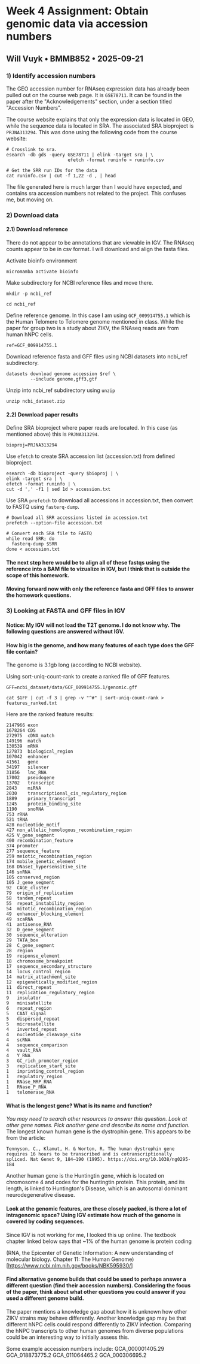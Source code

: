# Week 4 Assignment: Obtain genomic data via accession numbers
## Will Vuyk • BMMB852 • 2025-09-21

### 1) Identify accession numbers
The GEO accession number for RNAseq expression data has already been pulled out on the course web page. It is `GSE78711`. It can be found in the paper after the "Acknowledgements" section, under a section titled "Accession Numbers".

The course website explains that only the expression data is located in GEO, while the sequence data is located in SRA. The associated SRA bioproject is `PRJNA313294`. This was done using the following code from the course website:

```
# Crosslink to sra.
esearch -db gds -query GSE78711 | elink -target sra | \
                       efetch -format runinfo > runinfo.csv

# Get the SRR run IDs for the data
cat runinfo.csv | cut -f 1,22 -d , | head
```

The file generated here is much larger than I would have expected, and contains sra accession numbers not related to the project. This confuses me, but moving on. 

### 2) Download data
#### 2.1) Download reference
There do not appear to be annotations that are viewable in IGV. The RNAseq counts appear to be in csv format. I will download and align the fasta files. 


Activate bioinfo environment

```
micromamba activate bioinfo
```

Make subdirectory for NCBI reference files and move there.

```
mkdir -p ncbi_ref

cd ncbi_ref
```

Define reference genome. In this case I am using `GCF_009914755.1` which is the Human Telomere to Telomere genome mentioned in class. While the paper for group two is a study about ZIKV, the RNAseq reads are from human hNPC cells. 

```
ref=GCF_009914755.1
```

Download reference fasta and GFF files using NCBI datasets into ncbi_ref subdirectory.

```
datasets download genome accession $ref \
         --include genome,gff3,gtf 
```

Unzip into ncbi_ref subdirectory using `unzip`

```
unzip ncbi_dataset.zip
```


#### 2.2) Download paper results
Define SRA bioproject where paper reads are located. In this case (as mentioned above) this is `PRJNA313294`.

```
bioproj=PRJNA313294 
```

Use `efetch` to create SRA accession list (accession.txt) from defined bioproject.

```
esearch -db bioproject -query $bioproj | \
elink -target sra | \
efetch -format runinfo | \
cut -d ',' -f1 | sed 1d > accession.txt
```

Use SRA `prefetch` to download all accessions in accession.txt, then convert to FASTQ using `fasterq-dump`.

```
# Download all SRR accessions listed in accession.txt
prefetch --option-file accession.txt

# Convert each SRA file to FASTQ
while read SRR; do
  fasterq-dump $SRR
done < accession.txt
```

#### The next step here would be to align all of these fastqs using the reference into a BAM file to vizualize in IGV, but I think that is outside the scope of this homework. 

#### Moving forward now with only the reference fasta and GFF files to answer the homework questions.

### 3) Looking at FASTA and GFF files in IGV

#### Notice: My IGV will not load the T2T genome. I do not know why. The following questions are answered without IGV.

#### How big is the genome, and how many features of each type does the GFF file contain? 
The genome is 3.1gb long (according to NCBI website). 

Using sort-uniq-count-rank to create a ranked file of GFF features.

```
GFF=ncbi_dataset/data/GCF_009914755.1/genomic.gff

cat $GFF | cut -f 3 | grep -v "^#" | sort-uniq-count-rank > features_ranked.txt
```

Here are the ranked feature results:
```
2147966	exon
1678264	CDS
272975	cDNA_match
149196	match
130539	mRNA
127873	biological_region
107042	enhancer
41561	gene
34197	silencer
31856	lnc_RNA
17002	pseudogene
13702	transcript
2843	miRNA
2030	transcriptional_cis_regulatory_region
1889	primary_transcript
1245	protein_binding_site
1190	snoRNA
753	rRNA
521	tRNA
428	nucleotide_motif
427	non_allelic_homologous_recombination_region
425	V_gene_segment
400	recombination_feature
374	promoter
277	sequence_feature
259	meiotic_recombination_region
174	mobile_genetic_element
168	DNaseI_hypersensitive_site
146	snRNA
105	conserved_region
105	J_gene_segment
92	CAGE_cluster
79	origin_of_replication
58	tandem_repeat
55	repeat_instability_region
54	mitotic_recombination_region
49	enhancer_blocking_element
49	scaRNA
41	antisense_RNA
32	D_gene_segment
30	sequence_alteration
29	TATA_box
28	C_gene_segment
28	region
19	response_element
18	chromosome_breakpoint
17	sequence_secondary_structure
14	locus_control_region
14	matrix_attachment_site
12	epigenetically_modified_region
11	direct_repeat
11	replication_regulatory_region
9	insulator
9	minisatellite
6	repeat_region
5	CAAT_signal
5	dispersed_repeat
5	microsatellite
4	inverted_repeat
4	nucleotide_cleavage_site
4	scRNA
4	sequence_comparison
4	vault_RNA
4	Y_RNA
3	GC_rich_promoter_region
3	replication_start_site
1	imprinting_control_region
1	regulatory_region
1	RNase_MRP_RNA
1	RNase_P_RNA
1	telomerase_RNA
```


#### What is the longest gene? What is its name and function? 
*You may need to search other resources to answer this question. Look at other gene names. Pick another gene and describe its name and function.*
The longest known human gene is the dystrophin gene. This appears to be from the article:

```
Tennyson, C., Klamut, H. & Worton, R. The human dystrophin gene requires 16 hours to be transcribed and is cotranscriptionally spliced. Nat Genet 9, 184–190 (1995). https://doi.org/10.1038/ng0295-184
```
Another human gene is the Huntingtin gene, which is located on chromosome 4 and codes for the huntingtin protein. This protein, and its length, is linked to Huntington's Disease, which is an autosomal dominant neurodegenerative disease.

#### Look at the genomic features, are these closely packed, is there a lot of intragenomic space? Using IGV estimate how much of the genome is covered by coding sequences.
Since IGV is not working for me, I looked this up online. The textbook chapter linked below says that ~1% of the human genome is protein coding

(RNA, the Epicenter of Genetic Information: A new understanding of molecular biology. Chapter 11: The Human Genome)[https://www.ncbi.nlm.nih.gov/books/NBK595930/]

#### Find alternative genome builds that could be used to perhaps answer a different question (find their accession numbers). Considering the focus of the paper, think about what other questions you could answer if you used a different genome build.

The paper mentions a knowledge gap about how it is unknown how other ZIKV strains may behave differently. Another knowledge gap may be that different hNPC cells could respond differently to ZIKV infection. Comparing the hNPC transcripts to other human genomes from diverse populations could be an interesting way to initially assess this.

Some example accession numbers include:
GCA_000001405.29
GCA_018873775.2
GCA_011064465.2
GCA_000306695.2

